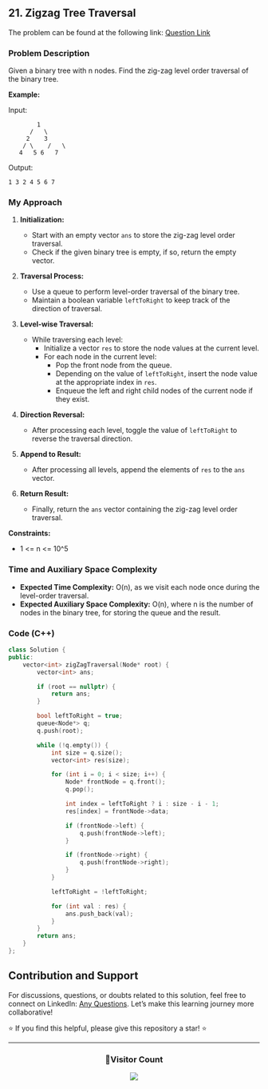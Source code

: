 ## 21. Zigzag Tree Traversal

The problem can be found at the following link: [Question Link](https://www.geeksforgeeks.org/problems/zigzag-tree-traversal/1)

### Problem Description

Given a binary tree with n nodes. Find the zig-zag level order traversal of the binary tree.

**Example:**

Input:

```
        1
      /   \
     2    3
    / \    /   \
   4   5 6   7
```

Output:

```
1 3 2 4 5 6 7
```

### My Approach

1. **Initialization:**

   - Start with an empty vector `ans` to store the zig-zag level order traversal.
   - Check if the given binary tree is empty, if so, return the empty vector.

2. **Traversal Process:**

   - Use a queue to perform level-order traversal of the binary tree.
   - Maintain a boolean variable `leftToRight` to keep track of the direction of traversal.

3. **Level-wise Traversal:**

   - While traversing each level:
     - Initialize a vector `res` to store the node values at the current level.
     - For each node in the current level:
       - Pop the front node from the queue.
       - Depending on the value of `leftToRight`, insert the node value at the appropriate index in `res`.
       - Enqueue the left and right child nodes of the current node if they exist.

4. **Direction Reversal:**

   - After processing each level, toggle the value of `leftToRight` to reverse the traversal direction.

5. **Append to Result:**

   - After processing all levels, append the elements of `res` to the `ans` vector.

6. **Return Result:**
   - Finally, return the `ans` vector containing the zig-zag level order traversal.

**Constraints:**

- 1 <= n <= 10^5

### Time and Auxiliary Space Complexity

- **Expected Time Complexity:** O(n), as we visit each node once during the level-order traversal.
- **Expected Auxiliary Space Complexity:** O(n), where n is the number of nodes in the binary tree, for storing the queue and the result.

### Code (C++)

```cpp
class Solution {
public:
    vector<int> zigZagTraversal(Node* root) {
        vector<int> ans;

        if (root == nullptr) {
            return ans;
        }

        bool leftToRight = true;
        queue<Node*> q;
        q.push(root);

        while (!q.empty()) {
            int size = q.size();
            vector<int> res(size);

            for (int i = 0; i < size; i++) {
                Node* frontNode = q.front();
                q.pop();

                int index = leftToRight ? i : size - i - 1;
                res[index] = frontNode->data;

                if (frontNode->left) {
                    q.push(frontNode->left);
                }

                if (frontNode->right) {
                    q.push(frontNode->right);
                }
            }

            leftToRight = !leftToRight;

            for (int val : res) {
                ans.push_back(val);
            }
        }
        return ans;
    }
};
```

## Contribution and Support

For discussions, questions, or doubts related to this solution, feel free to connect on LinkedIn: [Any Questions](https://www.linkedin.com/in/patel-hetkumar-sandipbhai-8b110525a/). Let’s make this learning journey more collaborative!

⭐ If you find this helpful, please give this repository a star! ⭐

---

<div align="center">
  <h3><b>📍Visitor Count</b></h3>
</div>

<p align="center">
  <img src="https://visitor-badge.laobi.icu/badge?page_id=Hunterdii.GeeksforGeeks-POTD" />
</p>
